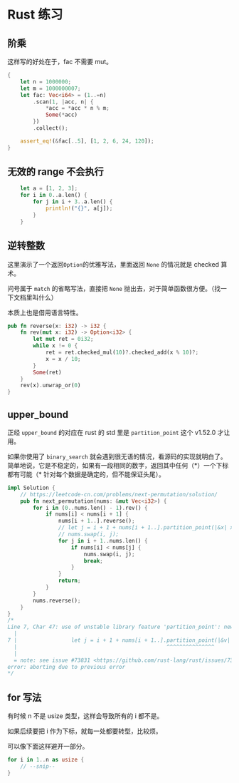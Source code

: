 # Rust 练习

## 阶乘

这样写的好处在于，fac 不需要 mut。

```rust
{
    let n = 1000000;
    let m = 1000000007;
    let fac: Vec<i64> = (1..=n)
        .scan(1, |acc, n| {
            *acc = *acc * n % m;
            Some(*acc)
        })
        .collect();

    assert_eq!(&fac[..5], [1, 2, 6, 24, 120]);
}
```

## 无效的 range 不会执行

```rust
    let a = [1, 2, 3];
    for i in 0..a.len() {
        for j in i + 3..a.len() {
            println!("{}", a[j]);
        }
    }
```

## 逆转整数

这里演示了一个返回`Option`的优雅写法，里面返回 `None` 的情况就是 checked 算术。

问号属于 `match` 的省略写法，直接把 `None` 抛出去，对于简单函数很方便。（找一下文档里叫什么）

本质上也是借用语言特性。

```rust
pub fn reverse(x: i32) -> i32 {
    fn rev(mut x: i32) -> Option<i32> {
        let mut ret = 0i32;
        while x != 0 {
            ret = ret.checked_mul(10)?.checked_add(x % 10)?;
            x = x / 10;
        }
        Some(ret)
    }
    rev(x).unwrap_or(0)
}
```

## upper_bound

正经 `upper_bound` 的对应在 rust 的 std 里是 `partition_point` 这个 v1.52.0 才让用。

如果你使用了 `binary_search` 就会遇到很无语的情况，看源码的实现就明白了。简单地说，它是不稳定的，如果有一段相同的数字，返回其中任何（\*）一个下标都有可能（\* 针对每个数据是确定的，但不能保证头尾）。

```rust
impl Solution {
    // https://leetcode-cn.com/problems/next-permutation/solution/
    pub fn next_permutation(nums: &mut Vec<i32>) {
        for i in (0..nums.len() - 1).rev() {
            if nums[i] < nums[i + 1] {
                nums[i + 1..].reverse();
                // let j = i + 1 + nums[i + 1..].partition_point(|&x| x <= nums[i]); stable 1.52.0
                // nums.swap(i, j);
                for j in i + 1..nums.len() {
                    if nums[i] < nums[j] {
                        nums.swap(i, j);
                        break;
                    }
                }
                return;
            }
        }
        nums.reverse();
    }
}
/*
Line 7, Char 47: use of unstable library feature 'partition_point': new API (solution.rs)
  |
7 |                 let j = i + 1 + nums[i + 1..].partition_point(|&v| v <= nums[i]);
  |                                               ^^^^^^^^^^^^^^^
  |
  = note: see issue #73831 <https://github.com/rust-lang/rust/issues/73831> for more information
error: aborting due to previous error
*/

```

## for 写法

有时候 n 不是 usize 类型，这样会导致所有的 i 都不是。

如果后续要把 i 作为下标，就每一处都要转型，比较烦。

可以像下面这样避开一部分。

```rust
for i in 1..n as usize {
    // --snip--
}
```
